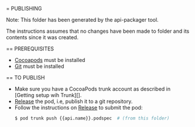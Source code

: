 = PUBLISHING

Note: This folder has been generated by the api-packager tool.

The instructions assumes that no changes have been made to folder and its
contents since it was created.

== PREREQUISITES

- [Cocoapods][] must be installed
- [Git][] must be installed

== TO PUBLISH

- Make sure you have a CocoaPods trunk account as described in [Getting setup wih Trunk][].
- [Release][] the pod, i.e, publish it to a git repository.
- Follow the instructions on [Release][] to submit the pod:
  ```sh
  $ pod trunk push {{api.name}}.podspec  # (from this folder)
  ```

[Cocoapods]: https://cocoapods.org
[Getting setup with Trunk]: https://guides.cocoapods.org/making/getting-setup-with-trunk
[Git]: https://git-scm.com
[Release]: https://guides.cocoapods.org/making/making-a-cocoapod.html#release
